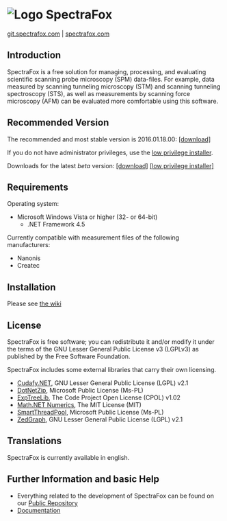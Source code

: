 ![Logo](http://spectrafox.com/images/style/headerlogo3.png) SpectraFox
=======
[git.spectrafox.com](http://git.spectrafox.com/) |
[spectrafox.com](http://spectrafox.com)

Introduction
------

SpectraFox is a free solution for managing, processing, and evaluating scientific scanning probe microscopy (SPM) data-files. For example, data measured by scanning tunneling microscopy (STM) and scanning tunneling spectroscopy (STS), as well as measurements by scanning force microscopy (AFM) can be evaluated more comfortable using this software.

Recommended Version
-------------------

The recommended and most stable version is 2016.01.18.00: [\[download\]](https://github.com/spectrafox/spectrafox/raw/master/setup/spectrafox-stable.exe)

If you do not have administrator privileges, use the [low privilege installer](https://github.com/spectrafox/spectrafox/raw/master/setup/spectrafox-stable_lowpriv.exe).

Downloads for the latest *beta* version:
[\[download\]](https://github.com/spectrafox/spectrafox/raw/master/setup/spectrafox-dev.exe)
[\[low privilege installer\]](https://github.com/spectrafox/spectrafox/raw/master/setup/spectrafox-stable_lowpriv.exe)

Requirements
------------

Operating system:
* Microsoft Windows Vista or higher (32- or 64-bit)
    * .NET Framework 4.5

Currently compatible with measurement files of the following manufacturers:
* Nanonis
* Createc


Installation
------------

Please see [the wiki](https://github.com/spectrafox/spectrafox/wiki/DownloadAndSetup)

License
-------

SpectraFox is free software; you can redistribute it and/or
modify it under the terms of the GNU Lesser General Public License v3 (LGPLv3)
as published by the Free Software Foundation.

SpectraFox includes some external libraries that carry their own licensing.

* [Cudafy.NET](http://cudafy.codeplex.com/), GNU Lesser General Public License (LGPL) v2.1
* [DotNetZip](http://dotnetzip.codeplex.com/), Microsoft Public License (Ms-PL)
* [ExpTreeLib](http://www.codeproject.com/Articles/8546/An-All-VB-NET-Explorer-Tree-Control-with-ImageList), The Code Project Open License (CPOL) v1.02
* [Math.NET Numerics](http://numerics.mathdotnet.com/), The MIT License (MIT)
* [SmartThreadPool](http://smartthreadpool.codeplex.com/), Microsoft Public License (Ms-PL)
* [ZedGraph](http://sourceforge.net/projects/zedgraph/), GNU Lesser General Public License (LGPL) v2.1

Translations
------------

SpectraFox is currently available in english.

Further Information and basic Help
----------------------------------

* Everything related to the development of SpectraFox can be found on our [Public Repository](https://github.com/spectrafox/spectrafox)
* [Documentation](https://github.com/spectrafox/spectrafox/wiki)
